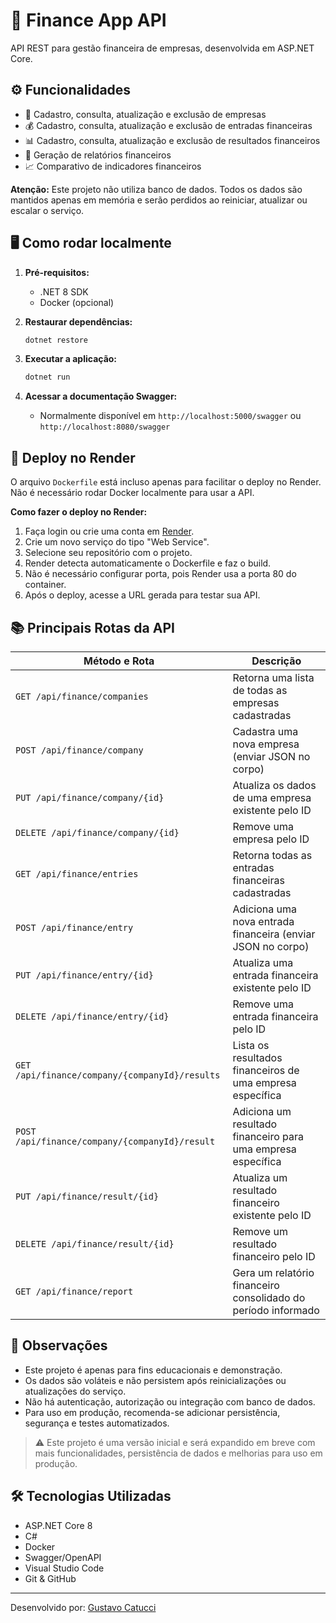 # 💸 Finance App API

API REST para gestão financeira de empresas, desenvolvida em ASP.NET Core.

## ⚙️ Funcionalidades
- 🏢 Cadastro, consulta, atualização e exclusão de empresas
- 💰 Cadastro, consulta, atualização e exclusão de entradas financeiras
- 📊 Cadastro, consulta, atualização e exclusão de resultados financeiros
- 📄 Geração de relatórios financeiros
- 📈 Comparativo de indicadores financeiros

**Atenção:** Este projeto não utiliza banco de dados. Todos os dados são mantidos apenas em memória e serão perdidos ao reiniciar, atualizar ou escalar o serviço.

## 🖥️ Como rodar localmente

1. **Pré-requisitos:**
   - .NET 8 SDK
   - Docker (opcional)

2. **Restaurar dependências:**
   ```powershell
   dotnet restore
   ```

3. **Executar a aplicação:**
   ```powershell
   dotnet run
   ```

4. **Acessar a documentação Swagger:**
   - Normalmente disponível em `http://localhost:5000/swagger` ou `http://localhost:8080/swagger`



## 🐳 Deploy no Render

O arquivo `Dockerfile` está incluso apenas para facilitar o deploy no Render. Não é necessário rodar Docker localmente para usar a API.

**Como fazer o deploy no Render:**

1. Faça login ou crie uma conta em [Render](https://render.com).
2. Crie um novo serviço do tipo "Web Service".
3. Selecione seu repositório com o projeto.
4. Render detecta automaticamente o Dockerfile e faz o build.
5. Não é necessário configurar porta, pois Render usa a porta 80 do container.
6. Após o deploy, acesse a URL gerada para testar sua API.


## 📚 Principais Rotas da API

| Método e Rota                              | Descrição |
|---------------------------------------------|-----------|
| `GET /api/finance/companies`                | Retorna uma lista de todas as empresas cadastradas |
| `POST /api/finance/company`                 | Cadastra uma nova empresa (enviar JSON no corpo) |
| `PUT /api/finance/company/{id}`             | Atualiza os dados de uma empresa existente pelo ID |
| `DELETE /api/finance/company/{id}`          | Remove uma empresa pelo ID |
| `GET /api/finance/entries`                  | Retorna todas as entradas financeiras cadastradas |
| `POST /api/finance/entry`                   | Adiciona uma nova entrada financeira (enviar JSON no corpo) |
| `PUT /api/finance/entry/{id}`               | Atualiza uma entrada financeira existente pelo ID |
| `DELETE /api/finance/entry/{id}`            | Remove uma entrada financeira pelo ID |
| `GET /api/finance/company/{companyId}/results` | Lista os resultados financeiros de uma empresa específica |
| `POST /api/finance/company/{companyId}/result` | Adiciona um resultado financeiro para uma empresa específica |
| `PUT /api/finance/result/{id}`              | Atualiza um resultado financeiro existente pelo ID |
| `DELETE /api/finance/result/{id}`           | Remove um resultado financeiro pelo ID |
| `GET /api/finance/report`                   | Gera um relatório financeiro consolidado do período informado |

## 📝 Observações

- Este projeto é apenas para fins educacionais e demonstração.
- Os dados são voláteis e não persistem após reinicializações ou atualizações do serviço.
- Não há autenticação, autorização ou integração com banco de dados.
- Para uso em produção, recomenda-se adicionar persistência, segurança e testes automatizados.

> ⚠️ Este projeto é uma versão inicial e será expandido em breve com mais funcionalidades, persistência de dados e melhorias para uso em produção.

## 🛠️ Tecnologias Utilizadas

- ASP.NET Core 8
- C#
- Docker
- Swagger/OpenAPI
- Visual Studio Code
- Git & GitHub

---

Desenvolvido por: [Gustavo Catucci](https://github.com/Gustavocl22)

